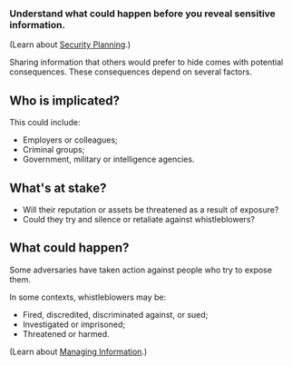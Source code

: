 [Title]: # (Assess your risk)
[Order]: # (1)

### Understand what could happen before you reveal sensitive information. 

(Learn about [Security Planning](umbrella://assess-your-risk/security-planning/beginner).)

Sharing information that others would prefer to hide comes with potential consequences. These consequences depend on several factors. 

## Who is implicated? 

This could include: 

* Employers or colleagues; 
* Criminal groups;  
* Government, military or intelligence agencies.   
 
## What's at stake?

* Will their reputation or assets be threatened as a result of exposure?   
* Could they try and silence or retaliate against whistleblowers? 

## What could happen? 

Some adversaries have taken action against people who try to expose them.

In some contexts, whistleblowers may be: 

* Fired, discredited, discriminated against, or sued; 
* Investigated or imprisoned; 
* Threatened or harmed.

(Learn about [Managing Information](umbrella://information/managing-information/beginner).)
